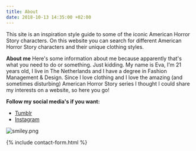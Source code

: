 ```yaml
---
title: About
date: 2018-10-13 14:35:00 +02:00
---
```


This site is an inspiration style guide to some of the iconic American Horror Story characters. On this website you can search for different American Horror Story characters and their unique clothing styles.

**About me**
Here's some information about me because apparently that's what you need to do or something. Just kidding. My name is Eva, I'm 21 years old, I live in The Netherlands and I have a degree in Fashion Management & Design. Since I love clothing and I love the amazing (and sometimes disturbing) American Horror Story series I thought I could share my interests on a website, so here you go!

**Follow my social media's if you want:** 
* [Tumblr](http://nope08.tumblr.com/)
* [Instagram](https://www.instagram.com/watiseva/)

![smiley.png](/uploads/smiley.png)

{% include contact-form.html %}
